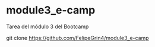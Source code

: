 # module3_e-camp
Tarea del módulo 3 del Bootcamp

git clone https://github.com/FelipeGrin4/module3_e-camp
